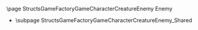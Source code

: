 \page StructsGameFactoryGameCharacterCreatureEnemy Enemy
- \subpage StructsGameFactoryGameCharacterCreatureEnemy_Shared
